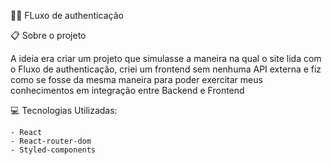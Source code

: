 👩‍💻 FLuxo de authenticação

📋 Sobre o projeto

A ideia era criar um projeto que simulasse a maneira na qual o site lida com o Fluxo de authenticação,
criei um frontend sem nenhuma API externa e fiz como se fosse da mesma maneira para poder exercitar meus conhecimentos em integração
entre Backend e Frontend

💻 Tecnologias Utilizadas:

```
- React
- React-router-dom
- Styled-components
```
